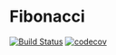 # Fibonacci
[![Build Status](https://travis-ci.org/CaH4aZzz/Fibonacci.png)](https://travis-ci.org/CaH4aZzz/Fibonacci)
[![codecov](https://codecov.io/gh/CaH4aZzz/Fibonacci/branch/master/graph/badge.svg)](https://codecov.io/gh/CaH4aZzz/Fibonacci)

